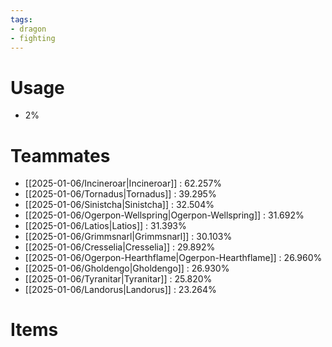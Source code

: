 ```yaml
---
tags:
- dragon
- fighting
---
```

# Usage
- 2%
# Teammates
- [[2025-01-06/Incineroar|Incineroar]] : 62.257%
- [[2025-01-06/Tornadus|Tornadus]] : 39.295%
- [[2025-01-06/Sinistcha|Sinistcha]] : 32.504%
- [[2025-01-06/Ogerpon-Wellspring|Ogerpon-Wellspring]] : 31.692%
- [[2025-01-06/Latios|Latios]] : 31.393%
- [[2025-01-06/Grimmsnarl|Grimmsnarl]] : 30.103%
- [[2025-01-06/Cresselia|Cresselia]] : 29.892%
- [[2025-01-06/Ogerpon-Hearthflame|Ogerpon-Hearthflame]] : 26.960%
- [[2025-01-06/Gholdengo|Gholdengo]] : 26.930%
- [[2025-01-06/Tyranitar|Tyranitar]] : 25.820%
- [[2025-01-06/Landorus|Landorus]] : 23.264%
# Items